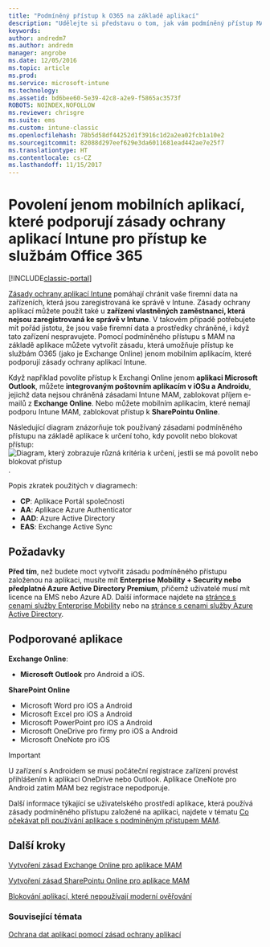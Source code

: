 ```yaml
---
title: "Podmíněný přístup k O365 na základě aplikací"
description: "Udělejte si představu o tom, jak vám podmíněný přístup MAM pomůže určit, které aplikace mají přístup ke službám O365."
keywords: 
author: andredm7
ms.author: andredm
manager: angrobe
ms.date: 12/05/2016
ms.topic: article
ms.prod: 
ms.service: microsoft-intune
ms.technology: 
ms.assetid: bd6bee60-5e39-42c8-a2e9-f5865ac3573f
ROBOTS: NOINDEX,NOFOLLOW
ms.reviewer: chrisgre
ms.suite: ems
ms.custom: intune-classic
ms.openlocfilehash: 78b5d58df44252d1f3916c1d2a2ea02fcb1a10e2
ms.sourcegitcommit: 82088d297eef629e3da6011681ead442ae7e25f7
ms.translationtype: HT
ms.contentlocale: cs-CZ
ms.lasthandoff: 11/15/2017
---
```

# <a name="allow-only-mobile-apps-that-support-intune-app-protection-policies-to-access-office-365-services"></a>Povolení jenom mobilních aplikací, které podporují zásady ochrany aplikací Intune pro přístup ke službám Office 365

[!INCLUDE[classic-portal](../includes/classic-portal.md)]

[Zásady ochrany aplikací Intune](protect-apps-and-data-with-microsoft-intune.md) pomáhají chránit vaše firemní data na zařízeních, která jsou zaregistrovaná ke správě v Intune. Zásady ochrany aplikací můžete použít také u **zařízení vlastněných zaměstnanci, která nejsou zaregistrovaná ke správě v Intune**.  V takovém případě potřebujete mít pořád jistotu, že jsou vaše firemní data a prostředky chráněné, i když tato zařízení nespravujete. Pomocí podmíněného přístupu s MAM na základě aplikace můžete vytvořit zásadu, která umožňuje přístup ke službám O365 (jako je Exchange Online) jenom mobilním aplikacím, které podporují zásady ochrany aplikací Intune.

Když například povolíte přístup k Exchangi Online jenom **aplikaci Microsoft Outlook**, můžete **integrovaným poštovním aplikacím v iOSu a Androidu**, jejichž data nejsou chráněná zásadami Intune MAM, zablokovat příjem e-mailů z **Exchange Online**. Nebo můžete mobilním aplikacím, které nemají podporu Intune MAM, zablokovat přístup k **SharePointu Online**.

Následující diagram znázorňuje tok používaný zásadami podmíněného přístupu na základě aplikace k určení toho, kdy povolit nebo blokovat přístup: ![Diagram, který zobrazuje různá kritéria k určení, jestli se má povolit nebo blokovat přístup ](../media/mam-ca-decision-flow_simple.png).

Popis zkratek použitých v diagramech:
* **CP**: Aplikace Portál společnosti
* **AA**: Aplikace Azure Authenticator
* **AAD**: Azure Active Directory
* **EAS**: Exchange Active Sync

## <a name="prerequisites"></a>Požadavky
**Před tím**, než budete moct vytvořit zásadu podmíněného přístupu založenou na aplikaci, musíte mít **Enterprise Mobility + Security nebo předplatné Azure Active Directory Premium**, přičemž uživatelé musí mít licence na EMS nebo Azure AD. Další informace najdete na [stránce s cenami služby Enterprise Mobility](https://www.microsoft.com/cloud-platform/enterprise-mobility-pricing) nebo na [stránce s cenami služby Azure Active Directory](https://azure.microsoft.com/pricing/details/active-directory/).


## <a name="supported-apps"></a>Podporované aplikace
**Exchange Online**:
* **Microsoft Outlook** pro Android a iOS.

**SharePoint Online**
* Microsoft Word pro iOS a Android
* Microsoft Excel pro iOS a Android
* Microsoft PowerPoint pro iOS a Android
* Microsoft OneDrive pro firmy pro iOS a Android
* Microsoft OneNote pro iOS

>[!IMPORTANT]
>U zařízení s Androidem se musí počáteční registrace zařízení provést přihlášením k aplikaci OneDrive nebo Outlook. Aplikace OneNote pro Android zatím MAM bez registrace nepodporuje.

Další informace týkající se uživatelského prostředí aplikace, která používá zásady podmíněného přístupu založené na aplikaci, najdete v tématu [Co očekávat při používání aplikace s podmíněným přístupem MAM](use-apps-with-mam-ca.md).


## <a name="next-steps"></a>Další kroky
[Vytvoření zásad Exchange Online pro aplikace MAM](mam-ca-for-exchange-online.md)

[Vytvoření zásad SharePointu Online pro aplikace MAM](mam-ca-for-sharepoint-online.md)

[Blokování aplikací, které nepoužívají moderní ověřování](block-apps-with-no-modern-authentication.md)

### <a name="see-also"></a>Související témata

[Ochrana dat aplikací pomocí zásad ochrany aplikací](protect-app-data-using-mobile-app-management-policies-with-microsoft-intune.md)
